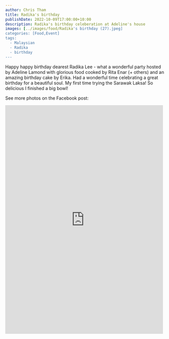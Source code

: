 ```yaml
---
author: Chris Tham
title: Radika's birthday
publishDate: 2022-10-09T17:00:00+10:00
description: Radika's birthday celeberation at Adeline's house
images: [../images/food/Radika's birthday (27).jpeg]
categories: [Food,Event]
tags:
  - Malaysian
  - Radika
  - birthday
---
```


Happy happy birthday dearest Radika Lee - what a wonderful party hosted by Adeline Lamond with glorious food cooked by Rita Enar (+ others) and an amazing birthday cake by Erika. Had a wonderful time celebrating a great birthday for a beautiful soul. My first time trying the Sarawak Laksa! So delicious I finished a big bowl!

See more photos on the Facebook post:

<iframe src="https://www.facebook.com/plugins/post.php?href=https%3A%2F%2Fwww.facebook.com%2Fchris1.tham%2Fposts%2Fpfbid02Y1BHLUMmWSPiZaSXEGpRTJCzq7yPSDsdbgGDjrWCYzJF7fAYcg9p1qQm6mGZhJJtl&show_text=true&width=500" width="500" height="723" style="border:none;overflow:hidden" scrolling="no" frameborder="0" allowfullscreen="true" allow="autoplay; clipboard-write; encrypted-media; picture-in-picture; web-share"></iframe>
